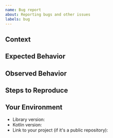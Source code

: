 ```yaml
---
name: Bug report
about: Reporting bugs and other issues
labels: bug
---
```


<!-- The bug you're experiencing might have already be reported. -->
<!-- Please search in the [issues](../issues) before creating one. -->

## Context

<!-- How has this issue affected you? What are you trying to accomplish? -->
<!-- Providing context can help find a solution that is most useful. -->

## Expected Behavior

<!-- What should happen? -->

## Observed Behavior

<!-- What happens instead of the expected behavior? -->

## Steps to Reproduce

<!-- Provide a link to a live example, or an unambiguous set of steps to -->
<!-- reproduce this bug. Include code to reproduce, if relevant. -->

## Your Environment

<!-- Include as many relevant details about the environment you experienced the bug in -->

* Library version:
* Kotlin version:
* Link to your project (if it's a public repository):
